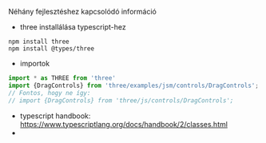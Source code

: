 Néhány fejlesztéshez kapcsolódó információ
- three installálása typescript-hez
```
npm install three
npm install @types/three
```
- importok
```typescript
import * as THREE from 'three'
import {DragControls} from 'three/examples/jsm/controls/DragControls';
// Fontos, hogy ne így:
// import {DragControls} from 'three/js/controls/DragControls';
```
- typescript handbook: https://www.typescriptlang.org/docs/handbook/2/classes.html
- 